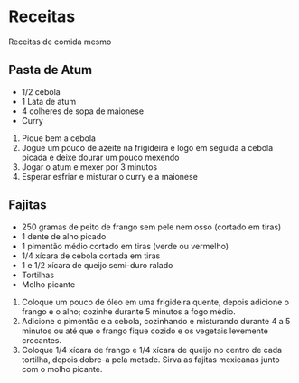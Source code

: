 # Receitas
Receitas de comida mesmo

## Pasta de Atum
* 1/2 cebola
* 1 Lata de atum
* 4 colheres de sopa de maionese
* Curry
1. Pique bem a cebola
2. Jogue um pouco de azeite na frigideira e logo em seguida a cebola picada e deixe dourar um pouco mexendo
3. Jogar o atum e mexer por 3 minutos
4. Esperar esfriar e misturar o curry e a maionese

## Fajitas
* 250 gramas de peito de frango sem pele nem osso (cortado em tiras)
* 1 dente de alho picado
* 1 pimentão médio cortado em tiras (verde ou vermelho)
* 1/4 xícara de cebola cortada em tiras
* 1 e 1/2 xícara de queijo semi-duro ralado
* Tortilhas
* Molho picante
1. Coloque um pouco de óleo em uma frigideira quente, depois adicione o frango e o alho; cozinhe durante 5 minutos a fogo médio.
2. Adicione o pimentão e a cebola, cozinhando e misturando durante 4 a 5 minutos ou até que o frango fique cozido e os vegetais levemente crocantes.
3. Coloque 1/4 xícara de frango e 1/4 xícara de queijo no centro de cada tortilha, depois dobre-a pela metade. Sirva as fajitas mexicanas junto com o molho picante.
